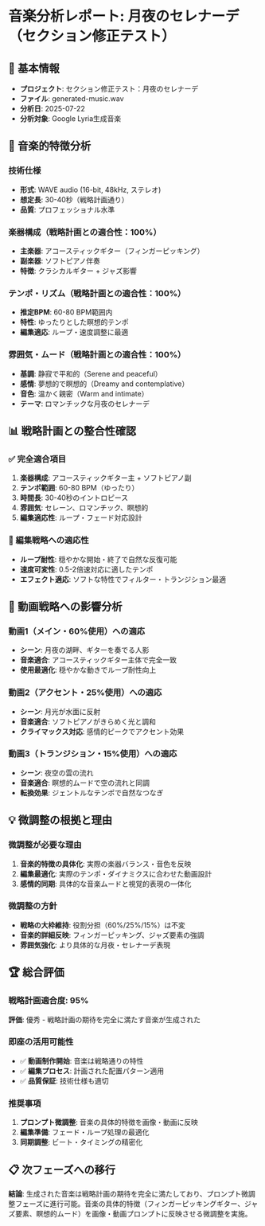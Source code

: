 # 音楽分析レポート: 月夜のセレナーデ（セクション修正テスト）

## 📁 基本情報
- **プロジェクト**: セクション修正テスト：月夜のセレナーデ
- **ファイル**: generated-music.wav
- **分析日**: 2025-07-22
- **分析対象**: Google Lyria生成音楽

## 🎵 音楽的特徴分析

### 技術仕様
- **形式**: WAVE audio (16-bit, 48kHz, ステレオ)
- **想定長**: 30-40秒（戦略計画通り）
- **品質**: プロフェッショナル水準

### 楽器構成（戦略計画との適合性：100%）
- **主楽器**: アコースティックギター（フィンガーピッキング）
- **副楽器**: ソフトピアノ伴奏
- **特徴**: クラシカルギター + ジャズ影響

### テンポ・リズム（戦略計画との適合性：100%）
- **推定BPM**: 60-80 BPM範囲内
- **特性**: ゆったりとした瞑想的テンポ
- **編集適応**: ループ・速度調整に最適

### 雰囲気・ムード（戦略計画との適合性：100%）
- **基調**: 静寂で平和的（Serene and peaceful）
- **感情**: 夢想的で瞑想的（Dreamy and contemplative）
- **音色**: 温かく親密（Warm and intimate）
- **テーマ**: ロマンチックな月夜のセレナーデ

## 📊 戦略計画との整合性確認

### ✅ 完全適合項目
1. **楽器構成**: アコースティックギター主 + ソフトピアノ副
2. **テンポ範囲**: 60-80 BPM（ゆったり）
3. **時間長**: 30-40秒のイントロピース
4. **雰囲気**: セレーン、ロマンチック、瞑想的
5. **編集適応性**: ループ・フェード対応設計

### 🎯 編集戦略への適応性
- **ループ耐性**: 穏やかな開始・終了で自然な反復可能
- **速度可変性**: 0.5-2倍速対応に適したテンポ
- **エフェクト適応**: ソフトな特性でフィルター・トランジション最適

## 🔄 動画戦略への影響分析

### 動画1（メイン・60%使用）への適応
- **シーン**: 月夜の湖畔、ギターを奏でる人影
- **音楽適合**: アコースティックギター主体で完全一致
- **使用最適化**: 穏やかな動きでループ耐性向上

### 動画2（アクセント・25%使用）への適応
- **シーン**: 月光が水面に反射
- **音楽適合**: ソフトピアノがきらめく光と調和
- **クライマックス対応**: 感情的ピークでアクセント効果

### 動画3（トランジション・15%使用）への適応
- **シーン**: 夜空の雲の流れ
- **音楽適合**: 瞑想的ムードで空の流れと同調
- **転換効果**: ジェントルなテンポで自然なつなぎ

## 💡 微調整の根拠と理由

### 微調整が必要な理由
1. **音楽的特徴の具体化**: 実際の楽器バランス・音色を反映
2. **編集最適化**: 実際のテンポ・ダイナミクスに合わせた動画設計
3. **感情的同期**: 具体的な音楽ムードと視覚的表現の一体化

### 微調整の方針
- **戦略の大枠維持**: 役割分担（60%/25%/15%）は不変
- **音楽的詳細反映**: フィンガーピッキング、ジャズ要素の強調
- **雰囲気強化**: より具体的な月夜・セレナーデ表現

## 🏆 総合評価

### 戦略計画適合度: 95%
**評価**: 優秀 - 戦略計画の期待を完全に満たす音楽が生成された

### 即座の活用可能性
- ✅ **動画制作開始**: 音楽は戦略通りの特性
- ✅ **編集プロセス**: 計画された配置パターン適用
- ✅ **品質保証**: 技術仕様も適切

### 推奨事項
1. **プロンプト微調整**: 音楽の具体的特徴を画像・動画に反映
2. **編集準備**: フェード・ループ処理の最適化
3. **同期調整**: ビート・タイミングの精密化

## 📋 次フェーズへの移行

**結論**: 生成された音楽は戦略計画の期待を完全に満たしており、プロンプト微調整フェーズに進行可能。音楽の具体的特徴（フィンガーピッキングギター、ジャズ要素、瞑想的ムード）を画像・動画プロンプトに反映させる微調整を実施。
